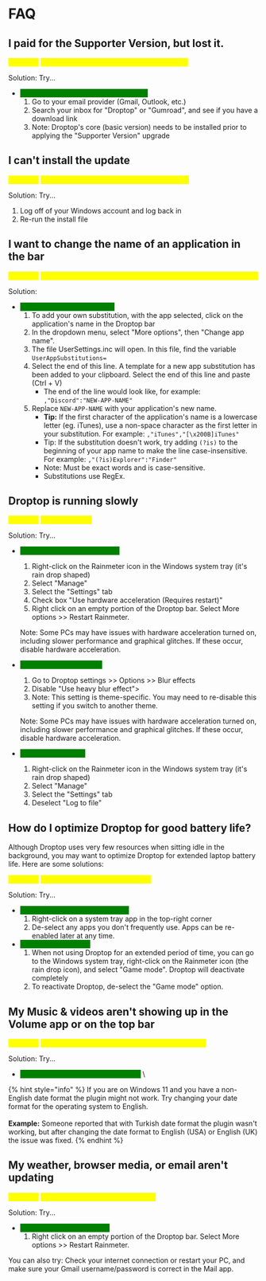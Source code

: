 # FAQ

## I paid for the Supporter Version, but lost it.

<mark style="color:yellow;">**Problem:**</mark> <mark style="color:yellow;"></mark><mark style="color:yellow;">Need to restore Supporter Version purchase.</mark>

Solution: Try...

* &#x20;<mark style="color:green;background-color:green;">Check your email for the download link</mark>&#x20;
  1. Go to your email provider (Gmail, Outlook, etc.)
  2. Search your inbox for "Droptop" or "Gumroad", and see if you have a download link
  3. Note: Droptop's core (basic version) needs to be installed prior to applying the "Supporter Version" upgrade

## I can't install the update

<mark style="color:yellow;">**Problem:**</mark> <mark style="color:yellow;"></mark><mark style="color:yellow;">Receiving an error when installing the update</mark>

Solution: Try...

1. Log off of your Windows account and log back in
2. Re-run the install file

## I want to change the name of an application in the bar

<mark style="color:yellow;">**Problem:**</mark> <mark style="color:yellow;"></mark><mark style="color:yellow;">An application I'm using isn't the name I want displayed on the bar</mark>

Solution:

* &#x20;<mark style="color:green;background-color:green;">Create your own substitution</mark>&#x20;
  1. To add your own substitution, with the app selected, click on the application's name in the Droptop bar
  2. In the dropdown menu, select "More options", then "Change app name".
  3. The file UserSettings.inc will open. In this file, find the variable `UserAppSubstitutions=`
  4. Select the end of this line. A template for a new app substitution has been added to your clipboard. Select the end of this line and paste (Ctrl + V)
     * The end of the line would look like, for example: `,"Discord":"NEW-APP-NAME"`
  5. Replace `NEW-APP-NAME` with your application's new name.
     * **Tip:** If the first character of the application's name is a lowercase letter (eg. iTunes), use a non-space character as the first letter in your substitution. For example: `,"iTunes","[\x200B]iTunes"`
     * Tip: If the substitution doesn't work, try adding `(?is)` to the beginning of your app name to make the line case-insensitive. For example: `,"(?is)Explorer":"Finder"`
     * Note: Must be exact words and is case-sensitive.
     * Substitutions use RegEx.

## Droptop is running slowly

<mark style="color:yellow;">**Problem:**</mark> <mark style="color:yellow;"></mark><mark style="color:yellow;">Droptop is slow</mark>

Solution: Try...

*   &#x20;<mark style="color:green;background-color:green;">Enable Hardware Acceleration</mark>&#x20;

    1. Right-click on the Rainmeter icon in the Windows system tray (it's rain drop shaped)
    2. Select "Manage"
    3. Select the "Settings" tab
    4. Check box "Use hardware acceleration (Requires restart)"
    5. Right click on an empty portion of the Droptop bar. Select More options >> Restart Rainmeter.

    Note: Some PCs may have issues with hardware acceleration turned on, including slower performance and graphical glitches. If these occur, disable hardware acceleration.
*   &#x20;<mark style="color:green;background-color:green;">Disable "Use heavy blur"</mark>&#x20;

    1. Go to Droptop settings >> Options >> Blur effects
    2. Disable "Use heavy blur effect">
    3. Note: This setting is theme-specific. You may need to re-disable this setting if you switch to another theme.

    Note: Some PCs may have issues with hardware acceleration turned on, including slower performance and graphical glitches. If these occur, disable hardware acceleration.
* &#x20;<mark style="color:green;background-color:green;">Disable "Log to file"</mark>&#x20;
  1. Right-click on the Rainmeter icon in the Windows system tray (it's rain drop shaped)
  2. Select "Manage"
  3. Select the "Settings" tab
  4. Deselect "Log to file"

## How do I optimize Droptop for good battery life?

Although Droptop uses very few resources when sitting idle in the background, you may want to optimize Droptop for extended laptop battery life. Here are some solutions:

<mark style="color:yellow;">**Problem:**</mark> <mark style="color:yellow;"></mark><mark style="color:yellow;">I need to maximize my battery life</mark>

Solution: Try...

* &#x20;<mark style="color:green;background-color:green;">Disable unused system tray apps</mark>&#x20;
  1. Right-click on a system tray app in the top-right corner
  2. De-select any apps you don't frequently use. Apps can be re-enabled later at any time.
* &#x20;<mark style="color:green;background-color:green;">Enable "Game mode"</mark>&#x20;
  1. When not using Droptop for an extended period of time, you can go to the Windows system tray, right-click on the Rainmeter icon (the rain drop icon), and select "Game mode". Droptop will deactivate completely
  2. To reactivate Droptop, de-select the "Game mode" option.

## My Music & videos aren't showing up in the Volume app or on the top bar

<mark style="color:yellow;">**Problem:**</mark> <mark style="color:yellow;"></mark><mark style="color:yellow;">Not displaying song title & artist in the Volume app</mark>

Solution: Try...

* &#x20;<mark style="color:green;background-color:green;">Restart Rainmeter or Restart your PC</mark> \


{% hint style="info" %}
If you are on Windows 11 and you have a non-English date format the plugin might not work. Try changing your date format for the operating system to English.\
\
**Example:** Someone reported that with Turkish date format the plugin wasn't working, but after changing the date format to English (USA) or English (UK) the issue was fixed.
{% endhint %}

## My weather, browser media, or email aren't updating

<mark style="color:yellow;">**Problem:**</mark> <mark style="color:yellow;"></mark><mark style="color:yellow;">The webparser isn't retrieving data</mark>

Solution: Try...

* &#x20;<mark style="color:green;background-color:green;">Exit and re-open Rainmeter</mark>&#x20;
  1. Right click on an empty portion of the Droptop bar. Select More options >> Restart Rainmeter.

You can also try: Check your internet connection or restart your PC, and make sure your Gmail username/password is correct in the Mail app.
